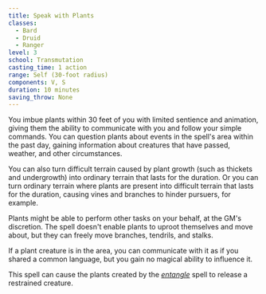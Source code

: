 ```yaml
---
title: Speak with Plants
classes:
  - Bard
  - Druid
  - Ranger
level: 3
school: Transmutation
casting_time: 1 action
range: Self (30-foot radius)
components: V, S
duration: 10 minutes
saving_throw: None
---
```


You imbue plants within 30 feet of you with limited sentience and animation, giving them the ability to communicate with you and follow your simple commands. You can question plants about events in the spell's area within the past day, gaining information about creatures that have passed, weather, and other circumstances.

You can also turn difficult terrain caused by plant growth (such as thickets and undergrowth) into ordinary terrain that lasts for the duration. Or you can turn ordinary terrain where plants are present into difficult terrain that lasts for the duration, causing vines and branches to hinder pursuers, for example.

Plants might be able to perform other tasks on your behalf, at the GM's discretion. The spell doesn't enable plants to uproot themselves and move about, but they can freely move branches, tendrils, and stalks.

If a plant creature is in the area, you can communicate with it as if you shared a common language, but you gain no magical ability to influence it.

This spell can cause the plants created by the *[entangle](/spells/entangle/)* spell to release a restrained creature.
